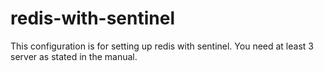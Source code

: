 # redis-with-sentinel
This configuration is for setting up redis with sentinel. You need at least 3 server as stated in the manual.
